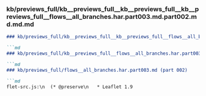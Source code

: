 ### kb/previews_full/kb__previews_full__kb__previews_full__kb__previews_full__flows__all_branches.har.part003.md.part002.md.md.md

```md
### kb/previews_full/kb__previews_full__kb__previews_full__flows__all_branches.har.part003.md.part002.md.md

```md
### kb/previews_full/kb__previews_full__flows__all_branches.har.part003.md.part002.md

```md
### kb/previews_full/flows__all_branches.har.part003.md (part 002)

```md
flet-src.js:\n  (* @preserve\n   * Leaflet 1.9
```

```

```

```

```
